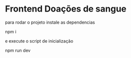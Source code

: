 # Frontend Doações de sangue

para rodar o projeto instale as dependencias

npm i

e execute o script de inicialização

npm run dev
